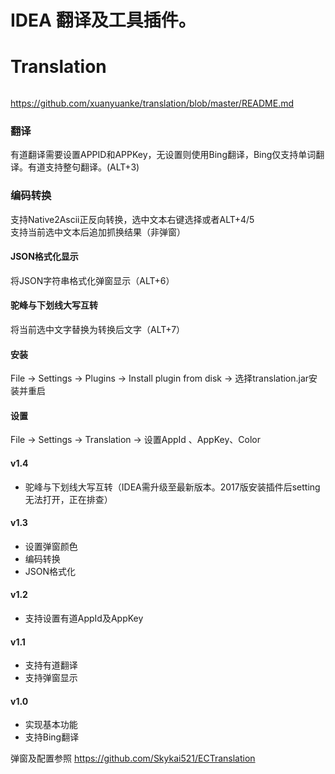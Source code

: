 # IDEA 翻译及工具插件。

# Translation

######
https://github.com/xuanyuanke/translation/blob/master/README.md

### 翻译

有道翻译需要设置APPID和APPKey，无设置则使用Bing翻译，Bing仅支持单词翻译。有道支持整句翻译。(ALT+3)

### 编码转换
支持Native2Ascii正反向转换，选中文本右键选择或者ALT+4/5  
支持当前选中文本后追加抓换结果（非弹窗）


#### JSON格式化显示

将JSON字符串格式化弹窗显示（ALT+6）

#### 驼峰与下划线大写互转

将当前选中文字替换为转换后文字（ALT+7）

#### 安装

File -> Settings -> Plugins -> Install plugin from disk -> 选择translation.jar安装并重启

#### 设置
File -> Settings -> Translation -> 设置AppId 、AppKey、Color
#### v1.4  

* 驼峰与下划线大写互转（IDEA需升级至最新版本。2017版安装插件后setting无法打开，正在排查）

#### v1.3 
* 设置弹窗颜色
* 编码转换
* JSON格式化

#### v1.2
* 支持设置有道AppId及AppKey

#### v1.1
* 支持有道翻译
* 支持弹窗显示

#### v1.0
* 实现基本功能
* 支持Bing翻译

弹窗及配置参照
https://github.com/Skykai521/ECTranslation

